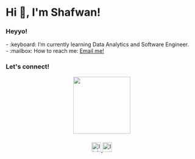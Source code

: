 # <summary><strong>Hi :wave:, I'm Shafwan!</strong></summary>

### <summary><strong>Heyyo!</strong></summary>
<p>
    - :keyboard: I’m currently learning Data Analytics and Software Engineer. </br>
    - :mailbox: How to reach me: <a href="mailto:shafwanarkap@gmail.com">Email me!</a>  </br>
<p>


### <summary><strong>Let's connect!</strong></summary>
<div align="center">
  <img height="150" src="https://media.giphy.com/media/M9gbBd9nbDrOTu1Mqx/giphy.gif"  />
</div>

###

<div align="center">
  <a href="https://www.linkedin.com/in/shafwanarka/">
    <img src="https://img.shields.io/static/v1?message=LinkedIn&logo=linkedin&label=&color=0077B5&logoColor=white&labelColor=&style=for-the-badge" height="25" alt="linkedin logo"  />
  <a href="https://www.instagram.com/shafwanarka/">
    <img src="https://img.shields.io/static/v1?message=Instagram&logo=Instagram&label=&color=FF0000&logoColor=white&labelColor=&style=for-the-badge" height="25" alt="Instagram Logo"  />
</div>
